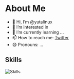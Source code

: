 # About Me

- 👋 Hi, I’m @yutalinux
- 👀 I’m interested in
- 🌱 I’m currently learning ...
- 📫 How to reach me: [Twitter](https://x.com/yutalinux)
- 😄 Pronouns: ...

## Skills

![Skills](https://skillicons.dev/icons?i=html,css,js,typescript,react,astro,next,tailwind,nodejs,python,rust,linux,git,github,githubactions,docker&perline=8)
